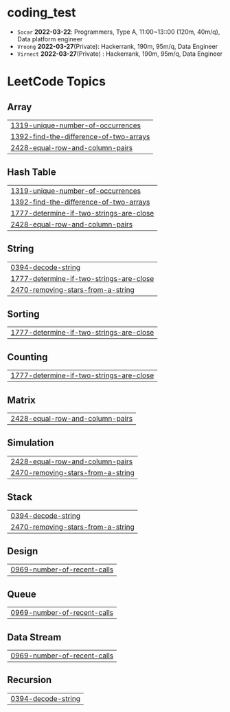 # coding_test
- `Socar` **2022-03-22**: Programmers, Type A, 11:00~13::00 (120m, 40m/q), Data platform engineer
- `Vroong` **2022-03-27**(Private): Hackerrank, 190m, 95m/q, Data Engineer
- `Virnect` **2022-03-27**(Private) : Hackerrank, 190m, 95m/q, Data Engineer
<!---LeetCode Topics Start-->
# LeetCode Topics
## Array
|  |
| ------- |
| [1319-unique-number-of-occurrences](https://github.com/Gyeong-Hyeon/coding_test/tree/master/1319-unique-number-of-occurrences) |
| [1392-find-the-difference-of-two-arrays](https://github.com/Gyeong-Hyeon/coding_test/tree/master/1392-find-the-difference-of-two-arrays) |
| [2428-equal-row-and-column-pairs](https://github.com/Gyeong-Hyeon/coding_test/tree/master/2428-equal-row-and-column-pairs) |
## Hash Table
|  |
| ------- |
| [1319-unique-number-of-occurrences](https://github.com/Gyeong-Hyeon/coding_test/tree/master/1319-unique-number-of-occurrences) |
| [1392-find-the-difference-of-two-arrays](https://github.com/Gyeong-Hyeon/coding_test/tree/master/1392-find-the-difference-of-two-arrays) |
| [1777-determine-if-two-strings-are-close](https://github.com/Gyeong-Hyeon/coding_test/tree/master/1777-determine-if-two-strings-are-close) |
| [2428-equal-row-and-column-pairs](https://github.com/Gyeong-Hyeon/coding_test/tree/master/2428-equal-row-and-column-pairs) |
## String
|  |
| ------- |
| [0394-decode-string](https://github.com/Gyeong-Hyeon/coding_test/tree/master/0394-decode-string) |
| [1777-determine-if-two-strings-are-close](https://github.com/Gyeong-Hyeon/coding_test/tree/master/1777-determine-if-two-strings-are-close) |
| [2470-removing-stars-from-a-string](https://github.com/Gyeong-Hyeon/coding_test/tree/master/2470-removing-stars-from-a-string) |
## Sorting
|  |
| ------- |
| [1777-determine-if-two-strings-are-close](https://github.com/Gyeong-Hyeon/coding_test/tree/master/1777-determine-if-two-strings-are-close) |
## Counting
|  |
| ------- |
| [1777-determine-if-two-strings-are-close](https://github.com/Gyeong-Hyeon/coding_test/tree/master/1777-determine-if-two-strings-are-close) |
## Matrix
|  |
| ------- |
| [2428-equal-row-and-column-pairs](https://github.com/Gyeong-Hyeon/coding_test/tree/master/2428-equal-row-and-column-pairs) |
## Simulation
|  |
| ------- |
| [2428-equal-row-and-column-pairs](https://github.com/Gyeong-Hyeon/coding_test/tree/master/2428-equal-row-and-column-pairs) |
| [2470-removing-stars-from-a-string](https://github.com/Gyeong-Hyeon/coding_test/tree/master/2470-removing-stars-from-a-string) |
## Stack
|  |
| ------- |
| [0394-decode-string](https://github.com/Gyeong-Hyeon/coding_test/tree/master/0394-decode-string) |
| [2470-removing-stars-from-a-string](https://github.com/Gyeong-Hyeon/coding_test/tree/master/2470-removing-stars-from-a-string) |
## Design
|  |
| ------- |
| [0969-number-of-recent-calls](https://github.com/Gyeong-Hyeon/coding_test/tree/master/0969-number-of-recent-calls) |
## Queue
|  |
| ------- |
| [0969-number-of-recent-calls](https://github.com/Gyeong-Hyeon/coding_test/tree/master/0969-number-of-recent-calls) |
## Data Stream
|  |
| ------- |
| [0969-number-of-recent-calls](https://github.com/Gyeong-Hyeon/coding_test/tree/master/0969-number-of-recent-calls) |
## Recursion
|  |
| ------- |
| [0394-decode-string](https://github.com/Gyeong-Hyeon/coding_test/tree/master/0394-decode-string) |
<!---LeetCode Topics End-->